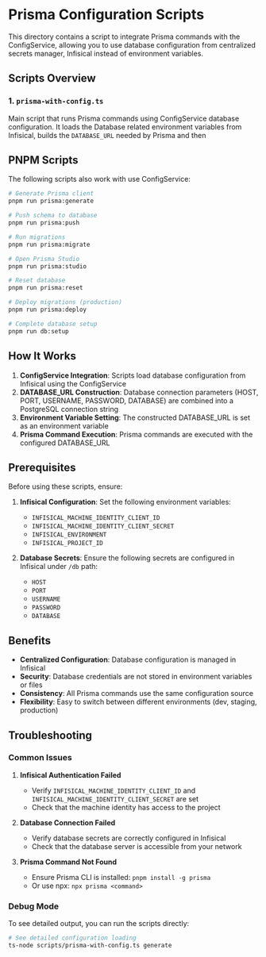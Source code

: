 # Prisma Configuration Scripts

This directory contains a script to integrate Prisma commands with the ConfigService, allowing you to use database configuration from centralized secrets manager, Infisical instead of environment variables.

## Scripts Overview

### 1. `prisma-with-config.ts`
Main script that runs Prisma commands using ConfigService database configuration. It loads the Database related environment variables from Infisical, builds the `DATABASE_URL` needed by Prisma and then 

## PNPM Scripts

The following scripts also work with use ConfigService:

```bash
# Generate Prisma client
pnpm run prisma:generate

# Push schema to database
pnpm run prisma:push

# Run migrations
pnpm run prisma:migrate

# Open Prisma Studio
pnpm run prisma:studio

# Reset database
pnpm run prisma:reset

# Deploy migrations (production)
pnpm run prisma:deploy

# Complete database setup
pnpm run db:setup
```

## How It Works

1. **ConfigService Integration**: Scripts load database configuration from Infisical using the ConfigService
2. **DATABASE_URL Construction**: Database connection parameters (HOST, PORT, USERNAME, PASSWORD, DATABASE) are combined into a PostgreSQL connection string
3. **Environment Variable Setting**: The constructed DATABASE_URL is set as an environment variable
4. **Prisma Command Execution**: Prisma commands are executed with the configured DATABASE_URL

## Prerequisites

Before using these scripts, ensure:

1. **Infisical Configuration**: Set the following environment variables:
   - `INFISICAL_MACHINE_IDENTITY_CLIENT_ID`
   - `INFISICAL_MACHINE_IDENTITY_CLIENT_SECRET`
   - `INFISICAL_ENVIRONMENT`
   - `INFISICAL_PROJECT_ID`

2. **Database Secrets**: Ensure the following secrets are configured in Infisical under `/db` path:
   - `HOST`
   - `PORT`
   - `USERNAME`
   - `PASSWORD`
   - `DATABASE`

## Benefits

- **Centralized Configuration**: Database configuration is managed in Infisical
- **Security**: Database credentials are not stored in environment variables or files
- **Consistency**: All Prisma commands use the same configuration source
- **Flexibility**: Easy to switch between different environments (dev, staging, production)

## Troubleshooting

### Common Issues

1. **Infisical Authentication Failed**
   - Verify `INFISICAL_MACHINE_IDENTITY_CLIENT_ID` and `INFISICAL_MACHINE_IDENTITY_CLIENT_SECRET` are set
   - Check that the machine identity has access to the project

2. **Database Connection Failed**
   - Verify database secrets are correctly configured in Infisical
   - Check that the database server is accessible from your network

3. **Prisma Command Not Found**
   - Ensure Prisma CLI is installed: `pnpm install -g prisma`
   - Or use npx: `npx prisma <command>`

### Debug Mode

To see detailed output, you can run the scripts directly:

```bash
# See detailed configuration loading
ts-node scripts/prisma-with-config.ts generate
